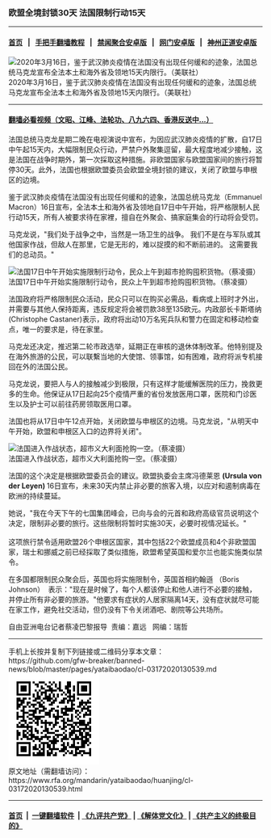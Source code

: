 ### 欧盟全境封锁30天  法国限制行动15天  
------------------------

#### [首页](https://github.com/gfw-breaker/banned-news/blob/master/README.md) &nbsp;&nbsp;|&nbsp;&nbsp; [手把手翻墙教程](https://github.com/gfw-breaker/guides/wiki) &nbsp;&nbsp;|&nbsp;&nbsp; [禁闻聚合安卓版](https://github.com/gfw-breaker/bn-android) &nbsp;&nbsp;|&nbsp;&nbsp; [网门安卓版](https://github.com/oGate2/oGate) &nbsp;&nbsp;|&nbsp;&nbsp; [神州正道安卓版](https://github.com/SzzdOgate/update) 



<div id="headerimg">
 <img alt="2020年3月16日，鉴于武汉肺炎疫情在法国没有出现任何缓和的迹象，法国总统马克龙宣布全法本土和海外省及领地15天内限行。（美联社）" src="https://www.rfa.org/mandarin/yataibaodao/huanjing/cl-03172020130539.html/AP_20076747178690.jpg/@@images/419742ac-caff-40d7-8f8e-191740d97100.jpeg" title="2020年3月16日，鉴于武汉肺炎疫情在法国没有出现任何缓和的迹象，法国总统马克龙宣布全法本土和海外省及领地15天内限行。（美联社）"/>
 <div id="headerimgcontents">
  <div id="headerimgcaption">
   <span>
    2020年3月16日，鉴于武汉肺炎疫情在法国没有出现任何缓和的迹象，法国总统马克龙宣布全法本土和海外省及领地15天内限行。（美联社）
   </span>
   <!-- zoomattribute -->
  </div>
  <!-- headerimgcaption -->
 </div>
 <!-- headerimagecontents -->
</div>

<hr/>


#### [翻墙必看视频（文昭、江峰、法轮功、八九六四、香港反送中...）](https://github.com/gfw-breaker/banned-news/blob/master/pages/link3.md)

<div id="storytext">
 <div>
  <div class="slot_header">
  </div>
 </div>
 <p>
  法国总统马克龙星期二晚在电视演说中宣布，为因应武汉肺炎疫情的扩散，自17日中午起15天内，大幅限制民众行动，严禁户外聚集逗留，最大程度地减少接触，这是法国在战争时期外，第一次採取这种措施。非欧盟国家与欧盟国家间的旅行将暂停30天。此外，法国也根据欧盟委员会欧盟全境封锁的建议，关闭了欧盟与申根区的边境。
 </p>
 <p>
  鉴于武汉肺炎疫情在法国没有出现任何缓和的迹象，法国总统马克龙（Emmanuel Macron）16日宣布，全法本土和海外省及领地自17日中午开始，将严格限制人民行动15天，所有人被要求待在家裡，擅自在外聚会、搞家庭集会的行动将会受罚。
 </p>
 <p>
 </p>
 <p>
 </p>
 <p>
  马克龙说，"我们处于战争之中，当然是一场卫生的战争。 我们不是在与军队或其他国家作战，但敌人在那里，它是无形的，难以捉摸的和不断前进的。 这需要我们的总动员。"
 </p>
 <p>
 </p>
 <p>
  <div class="image-inline captioned" style="width:1500px;">
   <div style="width:1500px;">
    <img alt="法国17日中午开始实施限制行动令，民众上午到超市抢购囤积货物。（蔡凌摄）" src="https://www.rfa.org/mandarin/yataibaodao/huanjing/cl-03172020130539.html/IMG_2924.jpg" title="法国17日中午开始实施限制行动令，民众上午到超市抢购囤积货物。（蔡凌摄）"/>
   </div>
   <div class="image-caption">
    <span style="width:1500px;">
     法国17日中午开始实施限制行动令，民众上午到超市抢购囤积货物。（蔡凌摄）
    </span>
    <span class="copyright">
    </span>
   </div>
  </div>
 </p>
 <p>
  法国政府将严格限制民众活动，民众只可以在购买必需品，看病或上班时才外出，并需要与其他人保持距离，违反规定将会被罚款38至135欧元。内政部长卡斯塔纳(Christophe Castaner)表示，政府将出动10万名宪兵队和警力在固定和移动检查点，唯一的要求是，待在家里。
 </p>
 <p>
  马克龙还决定，推迟第二轮市政选举，延期正在审核的退休体制改革。他特别提及在海外旅游的公民，可以联繫当地的大使馆、领事馆，如有困难，政府将派专机接回在外的法国公民。
 </p>
 <p>
  马克龙说，要把人与人的接触减少到极限，只有这样才能缓解医院的压力，挽救更多的生命。他保证从17日起向25个疫情严重的省份发放医用口罩，医院和门诊医生以及护士可以前往药房领取医用口罩。
 </p>
 <p>
  法国也将从17日中午12点开始，关闭欧盟与申根区的边境。马克龙说，"从明天中午开始，欧盟和申根区入口的边界将关闭"。
 </p>
 <p>
 </p>
 <p>
  <div class="image-inline captioned" style="width:1500px;">
   <div style="width:1500px;">
    <img alt="法国进入作战状态，超市义大利面抢购一空。（蔡凌摄）" src="https://www.rfa.org/mandarin/yataibaodao/huanjing/cl-03172020130539.html/IMG_2911.jpg" title="法国进入作战状态，超市义大利面抢购一空。（蔡凌摄）"/>
   </div>
   <div class="image-caption">
    <span style="width:1500px;">
     法国进入作战状态，超市义大利面抢购一空。（蔡凌摄）
    </span>
    <span class="copyright">
    </span>
   </div>
  </div>
 </p>
 <p>
  法国的这个决定是根据欧盟委员会的建议。欧盟执委会主席冯德莱恩
  <b>
   (Ursula von der Leyen)
  </b>
  16日宣布，未来30天内禁止非必要的旅客入境，以应对和遏制病毒在欧洲的持续蔓延。
 </p>
 <p>
  她说，"我在今天下午的七国集团峰会，已向与会的元首和政府高级官员说明这个决定，限制非必要的旅行。这些限制将暂时实施30天，必要时视情况延长。"
  <br/>
  <br/>
  这项旅行禁令适用欧盟26个申根区国家，其中包括22个欧盟成员和4个非欧盟国家，瑞士和挪威之前已经採取了类似措施，欧盟希望英国和爱尔兰也能实施类似禁令。
 </p>
 <p>
  在多国都限制民众聚会后，英国也将实施限制令，英国首相約翰遜 （Boris Johnson）  表示："现在是时候了，每个人都该停止和他人进行不必要的接触，并停止所有非必要的旅游。"他要求有症状的人居家隔离14天，没有症状就尽可能在家工作，避免社交活动，但仍没有下令关闭酒吧、剧院等公共场所。
 </p>
 <p>
 </p>
 <p>
  自由亚洲电台记者蔡凌巴黎报导  责编：嘉远   网编：瑞哲
 </p>
</div>

<hr/>
手机上长按并复制下列链接或二维码分享本文章：<br/>
https://github.com/gfw-breaker/banned-news/blob/master/pages/yataibaodao/cl-03172020130539.md <br/>
<a href='https://github.com/gfw-breaker/banned-news/blob/master/pages/yataibaodao/cl-03172020130539.md'><img src='https://github.com/gfw-breaker/banned-news/blob/master/pages/yataibaodao/cl-03172020130539.md.png'/></a> <br/>
原文地址（需翻墙访问）：https://www.rfa.org/mandarin/yataibaodao/huanjing/cl-03172020130539.html


------------------------
#### [首页](https://github.com/gfw-breaker/banned-news/blob/master/README.md) &nbsp;|&nbsp; [一键翻墙软件](https://github.com/gfw-breaker/nogfw/blob/master/README.md) &nbsp;| [《九评共产党》](https://github.com/gfw-breaker/9ping.md/blob/master/README.md#九评之一评共产党是什么) | [《解体党文化》](https://github.com/gfw-breaker/jtdwh.md/blob/master/README.md) | [《共产主义的终极目的》](https://github.com/gfw-breaker/gczydzjmd.md/blob/master/README.md)


<img src='http://gfw-breaker.win/banned-news/pages/yataibaodao/cl-03172020130539.md' width='0px' height='0px'/>